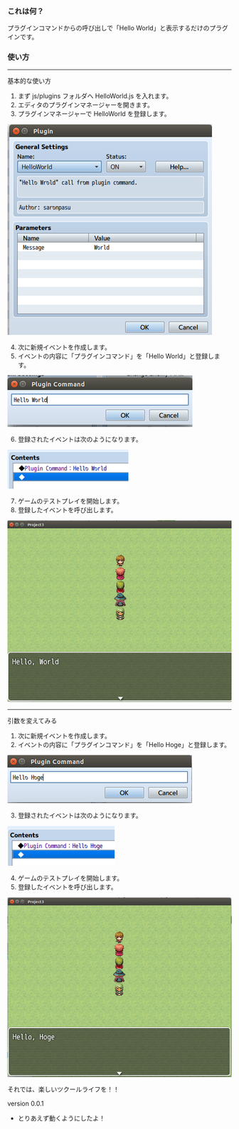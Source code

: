 ### これは何？

プラグインコマンドからの呼び出しで「Hello World」と表示するだけのプラグインです。

### 使い方

---
基本的な使い方

1) まず js/plugins フォルダへ HelloWorld.js を入れます。
2) エディタのプラグインマネージャーを開きます。
3) プラグインマネージャーで HelloWorld を登録します。

![プラグインマネージャーの操作画面](/HelloWorld/img/plugin_manager.png)

4) 次に新規イベントを作成します。
5) イベントの内容に「プラグインコマンド」を「Hello World」と登録します。

![プラグインコマンド登録画面](/HelloWorld/img/plugin_command_1.png)

6) 登録されたイベントは次のようになります。

![イベント内容](/HelloWorld/img/event_1.png)

7) ゲームのテストプレイを開始します。
8) 登録したイベントを呼び出します。

![イベント実行結果](/HelloWorld/img/result_1.png)


---
引数を変えてみる

1) 次に新規イベントを作成します。
2) イベントの内容に「プラグインコマンド」を「Hello Hoge」と登録します。

![プラグインコマンド登録画面](/HelloWorld/img/plugin_command_2.png)

3) 登録されたイベントは次のようになります。

![イベント内容](/HelloWorld/img/event_2.png)

4) ゲームのテストプレイを開始します。
5) 登録したイベントを呼び出します。

![イベント実行結果](/HelloWorld/img/result_2.png)


それでは、楽しいツクールライフを！！


version 0.0.1
- とりあえず動くようにしたよ！


